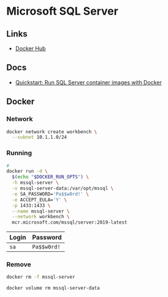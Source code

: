 # Microsoft SQL Server

## Links

- [Docker Hub](https://hub.docker.com/_/microsoft-mssql-server)

## Docs

- [Quickstart: Run SQL Server container images with Docker](https://docs.microsoft.com/en-us/sql/linux/quickstart-install-connect-docker?view=sql-server-ver15&pivots=cs1-bash)

## Docker

### Network

```sh
docker network create workbench \
  --subnet 10.1.1.0/24
```

### Running

```sh
#
docker run -d \
  $(echo "$DOCKER_RUN_OPTS") \
  -h mssql-server \
  -v mssql-server-data:/var/opt/mssql \
  -e SA_PASSWORD='Pa$$w0rd!' \
  -e ACCEPT_EULA='Y' \
  -p 1433:1433 \
  --name mssql-server \
  --network workbench \
  mcr.microsoft.com/mssql/server:2019-latest
```

| Login | Password |
| --- | --- |
| `sa` | `Pa$$w0rd!` |

### Remove

```sh
docker rm -f mssql-server

docker volume rm mssql-server-data
```
